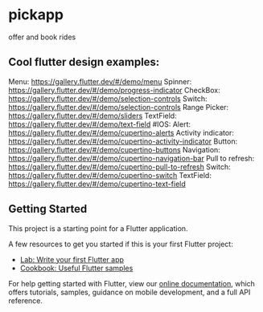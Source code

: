 # pickapp

offer and book rides


## Cool flutter design examples:
  Menu: https://gallery.flutter.dev/#/demo/menu
  Spinner: https://gallery.flutter.dev/#/demo/progress-indicator
  CheckBox: https://gallery.flutter.dev/#/demo/selection-controls
  Switch: https://gallery.flutter.dev/#/demo/selection-controls
  Range Picker: https://gallery.flutter.dev/#/demo/sliders
  TextField: https://gallery.flutter.dev/#/demo/text-field
  #IOS:
  Alert: https://gallery.flutter.dev/#/demo/cupertino-alerts
  Activity indicator: https://gallery.flutter.dev/#/demo/cupertino-activity-indicator
  Button: https://gallery.flutter.dev/#/demo/cupertino-buttons
  Navigation: https://gallery.flutter.dev/#/demo/cupertino-navigation-bar
  Pull to refresh: https://gallery.flutter.dev/#/demo/cupertino-pull-to-refresh
  Switch: https://gallery.flutter.dev/#/demo/cupertino-switch
  TextField: https://gallery.flutter.dev/#/demo/cupertino-text-field
  
## Getting Started

This project is a starting point for a Flutter application.

A few resources to get you started if this is your first Flutter project:

- [Lab: Write your first Flutter app](https://flutter.dev/docs/get-started/codelab)
- [Cookbook: Useful Flutter samples](https://flutter.dev/docs/cookbook)

For help getting started with Flutter, view our
[online documentation](https://flutter.dev/docs), which offers tutorials,
samples, guidance on mobile development, and a full API reference.
